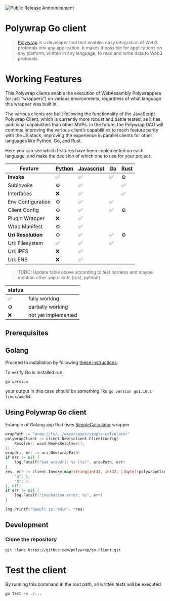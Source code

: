 ![Public Release Announcement](https://user-images.githubusercontent.com/5522128/177473887-2689cf25-7937-4620-8ca5-17620729a65d.png)


# Polywrap Go client

> [Polywrap](https://polywrap.io) is a developer tool that enables easy integration of Web3 protocols into any application. It makes it possible for applications on any platform, written in any language, to read and write data to Web3 protocols.

# Working Features

This Polywrap clients enable the execution of WebAssembly Polywrappers (or just “wrappers”) on various environments, regardless of what language this wrapper was built in.

The various clients are built following the functionality of the JavaScript Polywrap Client, which is currently more robust and battle tested, as it has additional capabilities than other MVPs. In the future, the Polywrap DAO will continue improving the various client’s capabilities to reach feature parity with the JS stack, improving the experience in parallel clients for other languages like Python, Go, and Rust.

Here you can see which features have been implemented on each language, and make the decision of which one to use for your project.

| Feature | [Python](https://github.com/polywrap/python-client) | [Javascript](https://github.com/polywrap/toolchain) |  [Go](https://github.com/polywrap/go-client) | [Rust](https://github.com/polywrap/rust-client) |
| -- | -- | -- | -- | -- |
| **Invoke**  | ✅ | ✅ | ✅ | ⚙️|
| Subinvoke | ⚙️ | ✅ | | ✅ |
| Interfaces | ❌ | ✅ | | ✅ |
| Env Configuration | ⚙️ | ✅ | ✅ | |
| Client Config | ⚙️ | ✅ | ✅ | ⚙️|
| Plugin Wrapper | ❌ | ✅ | | |
| Wrap Manifest | ⚙️ | ✅ | | |
| **Uri Resolution** | ⚙️ | ✅ | ✅ | ⚙️ |
| Uri: Filesystem|✅|✅| ✅ |
| Uri: IPFS |❌|✅| || |
| Uri: ENS |❌|✅| | | |

> TODO: Update table above according to test harness and maybe mention other wip clients (rust, python)

|status| |
| -- | -- |
|✅ | fully working|
|⚙️| partially working|
|❌|not yet implemented|

## Prerequisites

## Golang

Proceed to installation by following [these instructions](https://go.dev/doc/install).

To verify Go is installed run:
```
go version
```
your output in this case should be something like `go version go1.18.1 linux/amd64`.


## Using Polywrap Go client

Example of Golang app that uses [SimpleCalculator](https://github.com/polywrap/toolchain/tree/origin-dev/packages/test-cases/cases/wrappers/wasm-as/simple-calculator) wrapper

```go
wrapPath := "wrap://fs/../wasm/cases/simple-calculator"
polywrapClient := client.New(&client.ClientConfig{
    Resolver: wasm.NewFsResolver(),
})
wrapUri, err := uri.New(wrapPath)
if err != nil {
    log.Fatalf("bad wrapUri: %s (%s)", wrapPath, err)
}
res, err := client.Invoke[map[string]int32, int32, []byte](polywrapClient, *wrapUri, "add", map[string]int32{
    "a": 5,
    "b": 7,
}, nil)
if err != nil {
    log.Fatalf("invokation error: %s", err)
}

log.Printf("Result is: %d\n", *res)
```

## Development


### Clone the repository
```
git clone https://github.com/polywrap/go-client.git
```

# Test the client

By running this command in the root path, all written tests will be executed

```
go test -v ./...
```
